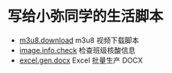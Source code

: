 # 写给小弥同学的生活脚本

-   [m3u8.download](./scripts/m3u8.download) m3u8 视频下载脚本
-   [image.info.check](./scripts/image.info.check) 检查班级核酸信息
-   [excel.gen.docx](./scripts/excel.gen.docx) Excel 批量生产 DOCX
